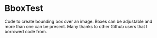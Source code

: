 # BboxTest
Code to create bounding box over an image. Boxes can be adjustable and more than one can be present. Many thanks to other Github users that I borrowed code from.
